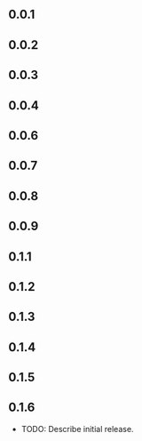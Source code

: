 ## 0.0.1
## 0.0.2
## 0.0.3
## 0.0.4
## 0.0.6
## 0.0.7
## 0.0.8
## 0.0.9
## 0.1.1
## 0.1.2
## 0.1.3
## 0.1.4
## 0.1.5
## 0.1.6

* TODO: Describe initial release.
